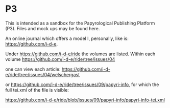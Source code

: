 # P3
This is intended as a sandbox for the Papyrological Publishing Platform (P3). Files and mock ups may be found here.

An online journal which offers a model I, personally, like is: https://github.com/i-d-e.

Under https://github.com/i-d-e/ride the volumes are listed. Within each volume https://github.com/i-d-e/ride/tree/issues/04

one can view each article: https://github.com/i-d-e/ride/tree/issues/04/welschergast

or https://github.com/i-d-e/ride/tree/issues/09/papyri-info, for which the full tei.xml of the file is visible:

https://github.com/i-d-e/ride/blob/issues/09/papyri-info/papyri-info-tei.xml

